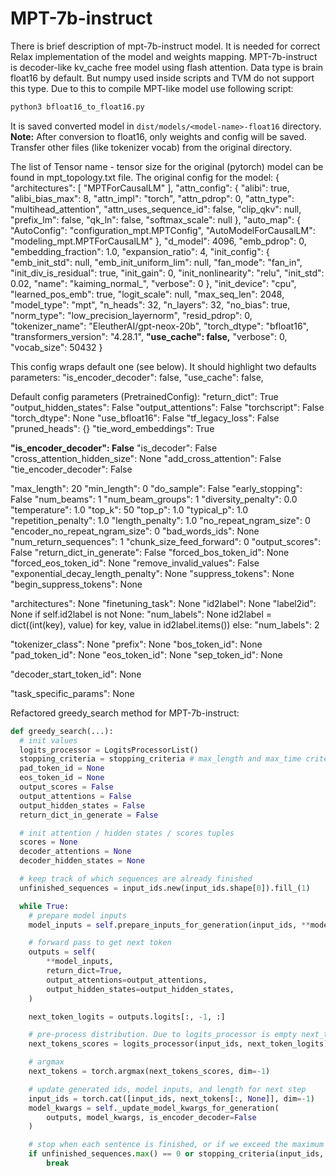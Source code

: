 # MPT-7b-instruct

There is brief description of mpt-7b-instruct model. It is needed for correct Relax implementation of the model and weights mapping.
MPT-7b-instruct is decoder-like kv_cache free model using flash attention.
Data type is brain float16 by default. But numpy used inside scripts and TVM do not support this type. Due to this to compile MPT-like model use following script:
```bash
python3 bfloat16_to_float16.py
```
It is saved converted model in `dist/models/<model-name>-float16` directory.
**Note:** After conversion to float16, only weights and config will be saved. Transfer other files (like tokenizer vocab) from the original directory.

The list of Tensor name - tensor size for the original (pytorch) model can be found in mpt_topology.txt file.
The original config for the model:
{
  "architectures": [
    "MPTForCausalLM"
  ],
  "attn_config": {
    "alibi": true,
    "alibi_bias_max": 8,
    "attn_impl": "torch",
    "attn_pdrop": 0,
    "attn_type": "multihead_attention",
    "attn_uses_sequence_id": false,
    "clip_qkv": null,
    "prefix_lm": false,
    "qk_ln": false,
    "softmax_scale": null
  },
  "auto_map": {
    "AutoConfig": "configuration_mpt.MPTConfig",
    "AutoModelForCausalLM": "modeling_mpt.MPTForCausalLM"
  },
  "d_model": 4096,
  "emb_pdrop": 0,
  "embedding_fraction": 1.0,
  "expansion_ratio": 4,
  "init_config": {
    "emb_init_std": null,
    "emb_init_uniform_lim": null,
    "fan_mode": "fan_in",
    "init_div_is_residual": true,
    "init_gain": 0,
    "init_nonlinearity": "relu",
    "init_std": 0.02,
    "name": "kaiming_normal_",
    "verbose": 0
  },
  "init_device": "cpu",
  "learned_pos_emb": true,
  "logit_scale": null,
  "max_seq_len": 2048,
  "model_type": "mpt",
  "n_heads": 32,
  "n_layers": 32,
  "no_bias": true,
  "norm_type": "low_precision_layernorm",
  "resid_pdrop": 0,
  "tokenizer_name": "EleutherAI/gpt-neox-20b",
  "torch_dtype": "bfloat16",
  "transformers_version": "4.28.1",
  **"use_cache": false,**
  "verbose": 0,
  "vocab_size": 50432
}

This config wraps default one (see below). It should highlight two defaults parameters:
"is_encoder_decoder": false,
"use_cache": false,

Default config parameters (PretrainedConfig):
"return_dict": True
"output_hidden_states": False
"output_attentions": False
"torchscript": False
"torch_dtype": None
"use_bfloat16": False
"tf_legacy_loss": False
"pruned_heads": {}
"tie_word_embeddings": True

**"is_encoder_decoder": False**
"is_decoder": False
"cross_attention_hidden_size": None
"add_cross_attention": False
"tie_encoder_decoder": False

"max_length": 20
"min_length": 0
"do_sample": False
"early_stopping": False
"num_beams": 1
"num_beam_groups": 1
"diversity_penalty": 0.0
"temperature": 1.0
"top_k": 50
"top_p": 1.0
"typical_p": 1.0
"repetition_penalty": 1.0
"length_penalty": 1.0
"no_repeat_ngram_size": 0
"encoder_no_repeat_ngram_size": 0
"bad_words_ids": None
"num_return_sequences": 1
"chunk_size_feed_forward": 0
"output_scores": False
"return_dict_in_generate": False
"forced_bos_token_id": None
"forced_eos_token_id": None
"remove_invalid_values": False
"exponential_decay_length_penalty": None
"suppress_tokens": None
"begin_suppress_tokens": None

"architectures": None
"finetuning_task": None
"id2label": None
"label2id": None
if self.id2label is not None:
    "num_labels": None
    id2label = dict((int(key), value) for key, value in id2label.items())
else:
    "num_labels": 2

"tokenizer_class": None
"prefix": None
"bos_token_id": None
"pad_token_id": None
"eos_token_id": None
"sep_token_id": None

"decoder_start_token_id": None

"task_specific_params": None


Refactored greedy_search method for MPT-7b-instruct:
```python
def greedy_search(...):
  # init values
  logits_processor = LogitsProcessorList()
  stopping_criteria = stopping_criteria # max_length and max_time criteria
  pad_token_id = None
  eos_token_id = None
  output_scores = False
  output_attentions = False
  output_hidden_states = False
  return_dict_in_generate = False

  # init attention / hidden states / scores tuples
  scores = None
  decoder_attentions = None
  decoder_hidden_states = None

  # keep track of which sequences are already finished
  unfinished_sequences = input_ids.new(input_ids.shape[0]).fill_(1)

  while True:
    # prepare model inputs
    model_inputs = self.prepare_inputs_for_generation(input_ids, **model_kwargs)

    # forward pass to get next token
    outputs = self(
        **model_inputs,
        return_dict=True,
        output_attentions=output_attentions,
        output_hidden_states=output_hidden_states,
    )

    next_token_logits = outputs.logits[:, -1, :]

    # pre-process distribution. Due to logits_processor is empty next_tokens_scores = next_token_logits
    next_tokens_scores = logits_processor(input_ids, next_token_logits)

    # argmax
    next_tokens = torch.argmax(next_tokens_scores, dim=-1)

    # update generated ids, model inputs, and length for next step
    input_ids = torch.cat([input_ids, next_tokens[:, None]], dim=-1)
    model_kwargs = self._update_model_kwargs_for_generation(
        outputs, model_kwargs, is_encoder_decoder=False
    )

    # stop when each sentence is finished, or if we exceed the maximum length
    if unfinished_sequences.max() == 0 or stopping_criteria(input_ids, scores):
        break
```